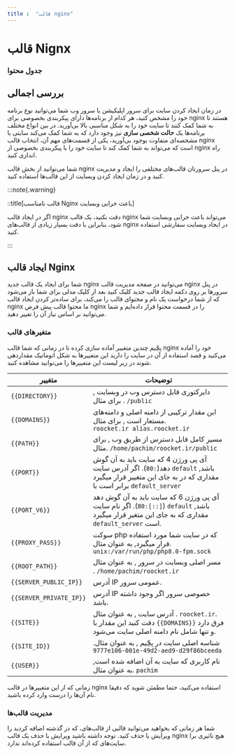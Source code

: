 ```yaml
---
title :  "قالب nginx"
---
```


# قالب Nignx 

### جدول محتوا

## بررسی اجمالی

در زمان ایجاد کردن سایت برای سرور اپلیکیشن یا سرور وب شما می‌توانید نوع برنامه خود را مشخص کنید، هر کدام از برنامه‌ها دارای پیکربندی بخصوصی برای nginx هستند تا به شما کمک کنند تا سایت خود را به شکل مناسبی بالا بی‌آورید. در بین انواع مختلف برنامه‌ها یک **حالت شخصی سازی** نیز وجود دارد که به شما کمک می‌کند سایتی با مشخصه‌ای متفاوت بوجود بی‌آورید، یکی از قسمت‌های مهم آن، انتخاب قالب nginx است که می‌تواند به شما کمک کند تا سایت خود را با پیکربندی بخصوصی از nginx راه اندازی کنید. 

شما می‌توانید از بخش قالب nginx در پنل سرورتان قالب‌های مختلفی را ایجاد و مدیریت کنید و در زمان ایجاد کردن وبسایت از این قالب‌ها استفاده کنید.


:::note{.warning}

::title[قالب نامناسب Nginx باعث خرابی وبسایت]

اگر در ایجاد قالب nginx دقت نکنید، یک قالب nginx می‌تواند باعث خرابی وبسایت شما شود، بنابراین با دقت بسیار زیادی از قالب‌های nginx در ایجاد وبسایت سفارشی استفاده کنید.

:::
## ایجاد قالب Nginx 

شما برای ایجاد یک قالب جدید nginx می‌توانید در صفحه مدیریت قالب nginx در پنل سرورها بر روی دکمه ایجاد قالب جدید کلیک کنید بعد از کلیک مدلی برای شما باز می‌شود که از شما درخواست یک نام و محتوای قالب را می‌کند، برای ساده‌تر کردن ایجاد قالب nginx ما محتوا قالب پیش فرض nginx را در قسمت محتوا قرار داده‌ایم و شما می‌توانید بر اساس نیاز آن را تغییر دهید.

### متغیرهای قالب

پچّیم چندین متغییر آماده سازی کرده تا در زمانی که شما قالب nginx خود را آماده می‌کنید و قصد استفاده از آن در سایت را دارید این متغییرها به شکل اتوماتیک مقداردهی شوند در زیر لیست این متغییرها را می‌توانید مشاهده کنید.


| متغییر                  | توضیحات                                                                                                                                                |
|-------------------------|--------------------------------------------------------------------------------------------------------------------------------------------------------|
| `{{DIRECTORY}}`         | دایرکتوری قابل دسترس وب در وبسایت , برای مثال . `/public`                                                                                              |
| `{{DOMAINS}}`           | این مقدار ترکیبی از دامنه اصلی و دامنه‌های مستعار است , برای مثال.<br> `roocket.ir alias.roocket.ir`                                                   |
| `{{PATH}}`              | مسیر کامل قابل دسترس از طریق وب , برای مثال. `/home/pachim/roocket.ir/public`                                                                          |
| `{{PORT}}`              | آی پی ورژن 4 که سایت باید به آن گوش دهد(`:80`). اگر آدرس سایت `default` باشد, مقداری که در به جای این متغییر قرار میگیرد برابر است با `default_server` |
| `{{PORT_V6}}`           | آی پی ورژن 6 که سایت باید به آن گوش دهد (`[::]:80`). اگر نام سایت `default` باشد, مقداری که به جای این متغیر قرار میگیرد `default_server` است.         |
| `{{PROXY_PASS}}`        | سوکت php که در سایت شما مورد استفاده قرار میگیرد, به عنوان مثال. `unix:/var/run/php/php8.0-fpm.sock`                                                   |
| `{{ROOT_PATH}}`         | مسر اصلی وبسایت در سرور , به عنوان مثال . `/home/pachim/roocket.ir`                                                                                    |
| `{{SERVER_PUBLIC_IP}}`  | آدرس IP عمومی سرور.                                                                                                                                    |
| `{{SERVER_PRIVATE_IP}}` | آدرس IP خصوصی سرور اگر وجود داشته باشد.                                                                                                                |
| `{{SITE}}`              | آدرس سایت , به عنوان مثال . `roocket.ir`. دقت کنید این مقدار با `{{DOMAINS}}` فرق دارد و تنها شامل نام دامنه اصلی سایت می‌شود.                         |
| `{{SITE_ID}}`           | شناسه اصلی سایت در پچّیم , به عنوان مثال. `9777e106-001e-49d2-aed9-d29f86bceeda`                                                                       |
| `{{USER}}`              | نام کاربری که سایت به آن اضافه شده است, به عنوان مثال. `pachim`                                                                                        |

زمانی که از این متغییرها در قالب nginx استفاده می‌کنید، حتما مطمئن شوید که دقیقا نام آن‌ها را درست وارد کرده باشید.

### مدیریت قالب‌ها

شما هر زمانی که بخواهید می‌توانید قالبی از قالب‌های، که در گذشته اضافه کردید را ویرایش یا حذف کنید.  توجه داشته باشید ویرایش یا حذف یک قالب nginx هیچ تاثیری برا سایت‌های که از آن قالب استفاده کرده‌اند ندارد.
